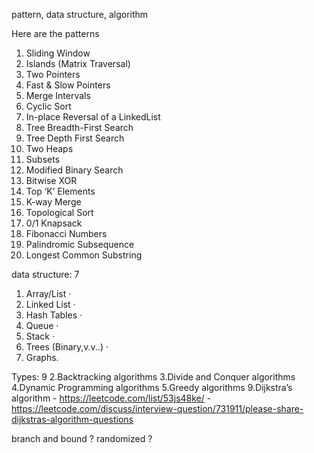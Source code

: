 pattern, 
data structure,
algorithm

Here are the patterns
1. Sliding Window
2. Islands (Matrix Traversal)
3. Two Pointers
4. Fast & Slow Pointers
5. Merge Intervals
6. Cyclic Sort
7. In-place Reversal of a LinkedList
8. Tree Breadth-First Search
9. Tree Depth First Search
10. Two Heaps
11. Subsets
12. Modified Binary Search
13. Bitwise XOR
14. Top ‘K’ Elements
15. K-way Merge
16. Topological Sort
17. 0/1 Knapsack
18. Fibonacci Numbers
19. Palindromic Subsequence
20. Longest Common Substring

data structure: 7
1. Array/List ·
2. Linked List · 
3. Hash Tables · 
4. Queue · 
5. Stack · 
6. Trees (Binary,v.v..) · 
7. Graphs.

Types: 9
2.Backtracking algorithms
3.Divide and Conquer algorithms
4.Dynamic Programming algorithms
5.Greedy algorithms
9.Dijkstra’s algorithm - https://leetcode.com/list/53js48ke/ - https://leetcode.com/discuss/interview-question/731911/please-share-dijkstras-algorithm-questions
  
branch and bound ?
randomized ?

